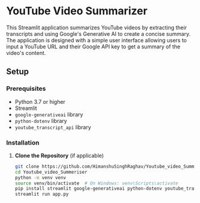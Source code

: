 # YouTube Video Summarizer

This Streamlit application summarizes YouTube videos by extracting their transcripts and using Google's Generative AI to create a concise summary. The application is designed with a simple user interface allowing users to input a YouTube URL and their Google API key to get a summary of the video's content.

## Setup

### Prerequisites

- Python 3.7 or higher
- Streamlit
- `google-generativeai` library
- `python-dotenv` library
- `youtube_transcript_api` library

### Installation

1. **Clone the Repository** (if applicable)
   
   ```bash
   git clone https://github.com/HimanshuSinghRaghav/Youtube_video_Summeriser.git
   cd Youtube_video_Summeriser
   python -m venv venv
   source venv/bin/activate  # On Windows: venv\Scripts\activate
   pip install streamlit google-generativeai python-dotenv youtube_transcript_api
   streamlit run app.py


